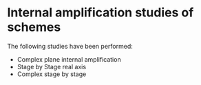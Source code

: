 # Internal amplification studies of schemes 
The following studies have been performed:
  -  Complex plane internal amplification
  - Stage by Stage real axis 
  - Complex stage by stage 
